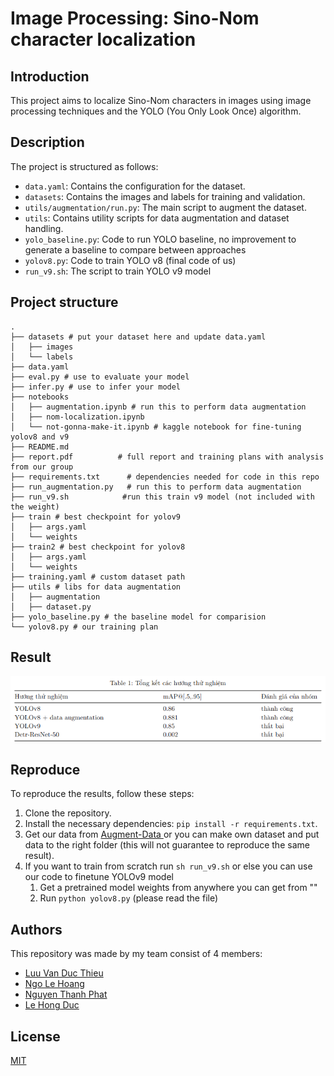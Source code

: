 # Image Processing: Sino-Nom character localization

## Introduction

This project aims to localize Sino-Nom characters in images using image processing techniques and the YOLO (You Only Look Once) algorithm.

## Description

The project is structured as follows:

- `data.yaml`: Contains the configuration for the dataset.
- `datasets`: Contains the images and labels for training and validation.
- `utils/augmentation/run.py`: The main script to augment the dataset.
- `utils`: Contains utility scripts for data augmentation and dataset handling.
- `yolo_baseline.py`: Code to run YOLO baseline, no improvement to generate a baseline to compare between approaches
- `yolov8.py`: Code to train YOLO v8 (final code of us)
- `run_v9.sh`: The script to train YOLO v9 model

## Project structure

```
.
├── datasets # put your dataset here and update data.yaml
│   ├── images
│   └── labels
├── data.yaml
├── eval.py # use to evaluate your model
├── infer.py # use to infer your model
├── notebooks
│   ├── augmentation.ipynb # run this to perform data augmentation
│   ├── nom-localization.ipynb
│   └── not-gonna-make-it.ipynb # kaggle notebook for fine-tuning yolov8 and v9
├── README.md
├── report.pdf          # full report and training plans with analysis from our group
├── requirements.txt      # dependencies needed for code in this repo
├── run_augmentation.py   # run this to perform data augmentation
├── run_v9.sh            #run this train v9 model (not included with the weight)
├── train # best checkpoint for yolov9
│   ├── args.yaml
│   └── weights
├── train2 # best checkpoint for yolov8
│   ├── args.yaml
│   └── weights
├── training.yaml # custom dataset path
├── utils # libs for data augmentation
│   ├── augmentation
│   ├── dataset.py
├── yolo_baseline.py # the baseline model for comparision
└── yolov8.py # our training plan
```

## Result

![result-table](result.png)

## Reproduce

To reproduce the results, follow these steps:

1. Clone the repository.
2. Install the necessary dependencies: `pip install -r requirements.txt`.
3. Get our data from <a href="https://www.kaggle.com/datasets/ngolehoang/sinom-augment-data">Augment-Data </a> or you can make own dataset and put data to the right folder (this will not guarantee to reproduce the same result).
4. If you want to train from scratch run `sh run_v9.sh` or else you can use our code to finetune YOLOv9 model
   1. Get a pretrained model weights from anywhere you can get from ""
   2. Run `python yolov8.py` (please read the file)
## Authors
This repository was made by my team consist of 4 members:
- [Luu Van Duc Thieu](https://github.com/echodrift)
- [Ngo Le Hoang](https://github.com/armistcxy)
- [Nguyen Thanh Phat](https://github.com/aqu4holic)
- [Le Hong Duc](https://github.com/tedomi2705)

## License
[MIT](https://choosealicense.com/licenses/mit/)

